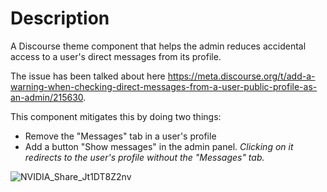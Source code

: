 # Description

A Discourse theme component that helps the admin reduces accidental access to a user's direct messages from its profile.

The issue has been talked about here https://meta.discourse.org/t/add-a-warning-when-checking-direct-messages-from-a-user-public-profile-as-an-admin/215630.

This component mitigates this by doing two things:
* Remove the "Messages" tab in a user's profile
* Add a button "Show messages" in the admin panel.
_Clicking on it redirects to the user's profile without the "Messages" tab._


![NVIDIA_Share_Jt1DT8Z2nv](https://user-images.githubusercontent.com/360640/227838306-d0bb85a5-159a-4ded-af6e-690242c2dc45.gif)
